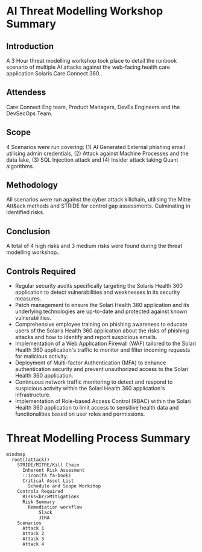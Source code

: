 # AI Threat Modelling Workshop Summary
## Introduction
A 3 Hour threat modelling workshop took place to detail the runbook scenario of multiple AI attacks against the web-facing health care application Solaris Care Connect 360..
## Attendess
Care Connect Eng team, Product Managers, DevEx Engineers and the DevSecOps Team.
## Scope
4 Scenarios were run covering: (1) AI Generated External phishing email utilising admin credentials, (2) Attack against Machine Processes and the data lake, (3) SQL Injection attack and (4) Insider attack taking Quant algorithms.
## Methodology
All scenarios were run against the cyber attack killchain, utilising the Mitre Att&ack methods and STRIDE for control gap assessments. Culminating in identified risks.
## Conclusion
A total of 4 high risks and 3 medium risks were found during the threat modelling workshop..
## Controls Required
- Regular security audits specifically targeting the Solaris Health 360 application to detect vulnerabilities and weaknesses in its security measures.
- Patch management to ensure the Solari Health 360 application and its underlying technologies are up-to-date and protected against known vulnerabilities.
- Comprehensive employee training on phishing awareness to educate users of the Solaris Health 360 application about the risks of phishing attacks and how to identify and report suspicious emails.
- Implementation of a Web Application Firewall (WAF) tailored to the Solari Health 360 application's traffic to monitor and filter incoming requests for malicious activity.
- Deployment of Multi-factor Authentication (MFA) to enhance authentication security and prevent unauthorized access to the Solari Health 360 application.
- Continuous network traffic monitoring to detect and respond to suspicious activity within the Solari Health 360 application's infrastructure.
- Implementation of Role-based Access Control (RBAC) within the Solari Health 360 application to limit access to sensitive health data and functionalities based on user roles and permissions.
# Threat Modelling Process Summary
```mermaid
mindmap
  root((attack))
    STRIDE/MITRE/Kill Chain
      Inherent Risk Assesment
      ::icon(fa fa-book)
      Critical Asset List
        Schedule and Scope Workshop
    Controls Required
      Risks<br/>Mitigations
      Risk Summary
        Remediation workflow
            Slack
            JIRA
    Scenarios
      Attack 1
      Attack 2
      Attack 3
      Attack 4